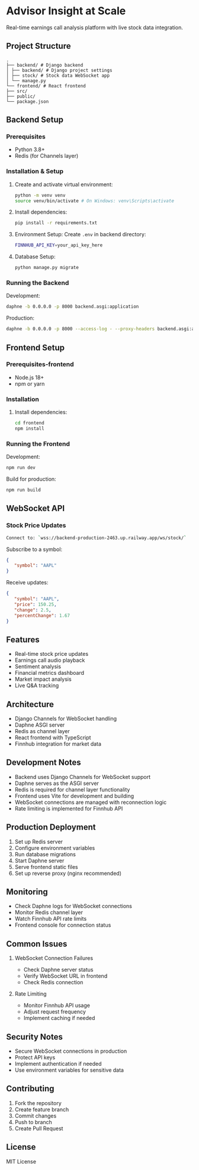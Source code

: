 # Advisor Insight at Scale

Real-time earnings call analysis platform with live stock data integration.

## Project Structure

   ``` graph
   .
   ├── backend/ # Django backend
   │ ├── backend/ # Django project settings
   │ ├── stock/ # Stock data WebSocket app
   │ └── manage.py
   └── frontend/ # React frontend
   ├── src/
   ├── public/
   └── package.json
   ```

## Backend Setup

### Prerequisites

- Python 3.8+
- Redis (for Channels layer)

### Installation & Setup

1. Create and activate virtual environment:

   ``` bash
   python -m venv venv
   source venv/bin/activate # On Windows: venv\Scripts\activate
   ```

2. Install dependencies:

   ```bash
   pip install -r requirements.txt
   ```

3. Environment Setup:
Create `.env` in backend directory:

   ``` bash
   FINNHUB_API_KEY=your_api_key_here
   ```

4. Database Setup:

   ```bash
   python manage.py migrate
   ```

### Running the Backend

Development:

   ``` bash
   daphne -b 0.0.0.0 -p 8000 backend.asgi:application
   ```

Production:

   ``` bash
   daphne -b 0.0.0.0 -p 8000 --access-log - --proxy-headers backend.asgi:application
   ```

## Frontend Setup

### Prerequisites-frontend

- Node.js 18+
- npm or yarn

### Installation

1. Install dependencies:

   ```bash
   cd frontend
   npm install
   ```

### Running the Frontend

Development:

   ```bash
   npm run dev
   ```

Build for production:

   ```bash
   npm run build
   ```

## WebSocket API

### Stock Price Updates

   ```bash
   Connect to: `wss://backend-production-2463.up.railway.app/ws/stock/`
   ```

Subscribe to a symbol:

   ```json
   {
      "symbol": "AAPL"
   }
   ```

Receive updates:

   ```json
   {
      "symbol": "AAPL",
      "price": 150.25,
      "change": 2.5,
      "percentChange": 1.67
   }
   ```

## Features

- Real-time stock price updates
- Earnings call audio playback
- Sentiment analysis
- Financial metrics dashboard
- Market impact analysis
- Live Q&A tracking

## Architecture

- Django Channels for WebSocket handling
- Daphne ASGI server
- Redis as channel layer
- React frontend with TypeScript
- Finnhub integration for market data

## Development Notes

- Backend uses Django Channels for WebSocket support
- Daphne serves as the ASGI server
- Redis is required for channel layer functionality
- Frontend uses Vite for development and building
- WebSocket connections are managed with reconnection logic
- Rate limiting is implemented for Finnhub API

## Production Deployment

1. Set up Redis server
2. Configure environment variables
3. Run database migrations
4. Start Daphne server
5. Serve frontend static files
6. Set up reverse proxy (nginx recommended)

## Monitoring

- Check Daphne logs for WebSocket connections
- Monitor Redis channel layer
- Watch Finnhub API rate limits
- Frontend console for connection status

## Common Issues

1. WebSocket Connection Failures
   - Check Daphne server status
   - Verify WebSocket URL in frontend
   - Check Redis connection

2. Rate Limiting
   - Monitor Finnhub API usage
   - Adjust request frequency
   - Implement caching if needed

## Security Notes

- Secure WebSocket connections in production
- Protect API keys
- Implement authentication if needed
- Use environment variables for sensitive data

## Contributing

1. Fork the repository
2. Create feature branch
3. Commit changes
4. Push to branch
5. Create Pull Request

## License

MIT License
